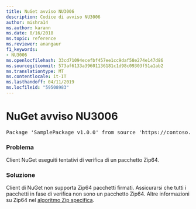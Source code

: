 ```yaml
---
title: NuGet avviso NU3006
description: Codice di avviso NU3006
author: mishra14
ms.author: karann
ms.date: 8/16/2018
ms.topic: reference
ms.reviewer: anangaur
f1_keywords:
- NU3006
ms.openlocfilehash: 33cd71094ecefbf457ee1cc9daf58e274e147d86
ms.sourcegitcommit: 573af6133a39601136181c1d98c09303f51a1ab2
ms.translationtype: MT
ms.contentlocale: it-IT
ms.lasthandoff: 04/11/2019
ms.locfileid: "59508983"
---
```

# <a name="nuget-warning-nu3006"></a>NuGet avviso NU3006

<pre>Package 'SamplePackage v1.0.0' from source 'https://contoso.com/index.json': Signed Zip64 packages are not supported.</pre>

### <a name="issue"></a>Problema

Client NuGet eseguiti tentativi di verifica di un pacchetto Zip64.


### <a name="solution"></a>Soluzione

Client di NuGet non supporta Zip64 pacchetti firmati. Assicurarsi che tutti i pacchetti in fase di verifica non sono un pacchetto Zip64. Altre informazioni su Zip64 nel [algoritmo Zip specifica](https://pkware.cachefly.net/webdocs/casestudies/APPNOTE.TXT).


